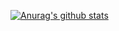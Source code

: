 [![Anurag's github stats](https://github-readme-stats.vercel.app/api?username=juzstu&hide=contribs,prs)](https://github.com/anuraghazra/github-readme-stats)

<!--
**juzstu/juzstu** is a ✨ _special_ ✨ repository because its `README.md` (this file) appears on your GitHub profile.

Here are some ideas to get you started:

- 🔭 I’m currently working on ...
- 🌱 I’m currently learning ...
- 👯 I’m looking to collaborate on ...
- 🤔 I’m looking for help with ...
- 💬 Ask me about ...
- 📫 How to reach me: ...
- 😄 Pronouns: ...
- ⚡ Fun fact: ...
-->
